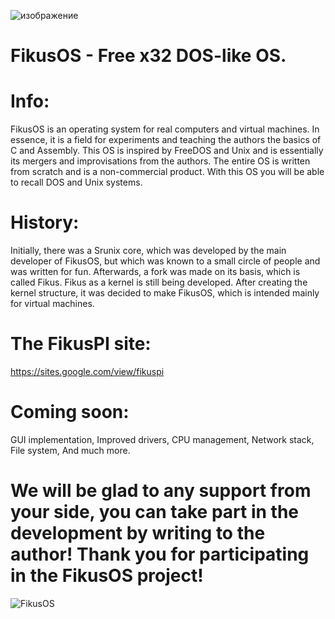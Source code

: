 ![изображение](https://github.com/user-attachments/assets/69cca9d0-d226-4bb6-a320-430969dd8cc8)


# FikusOS - Free x32 DOS-like OS.

# Info:

FikusOS is an operating system for real computers and virtual machines. In essence, it is a field for experiments and teaching the authors the basics of C and Assembly. This OS is inspired by FreeDOS and Unix and is essentially its mergers and improvisations from the authors. The entire OS is written from scratch and is a non-commercial product. With this OS you will be able to recall DOS and Unix systems.

# History:

Initially, there was a Srunix core, which was developed by the main developer of FikusOS, but which was known to a small circle of people and was written for fun. Afterwards, a fork was made on its basis, which is called Fikus. Fikus as a kernel is still being developed. After creating the kernel structure, it was decided to make FikusOS, which is intended mainly for virtual machines.

# The FikusPI site:
https://sites.google.com/view/fikuspi

# Coming soon:
GUI implementation, 
Improved drivers, 
CPU management, 
Network stack, 
File system, 
And much more. 
 
 
# We will be glad to any support from your side, you can take part in the development by writing to the author! Thank you for participating in the FikusOS project!

![FikusOS](https://github.com/user-attachments/assets/14af3c21-ecd2-441e-9ae9-d55ab6909b62)
